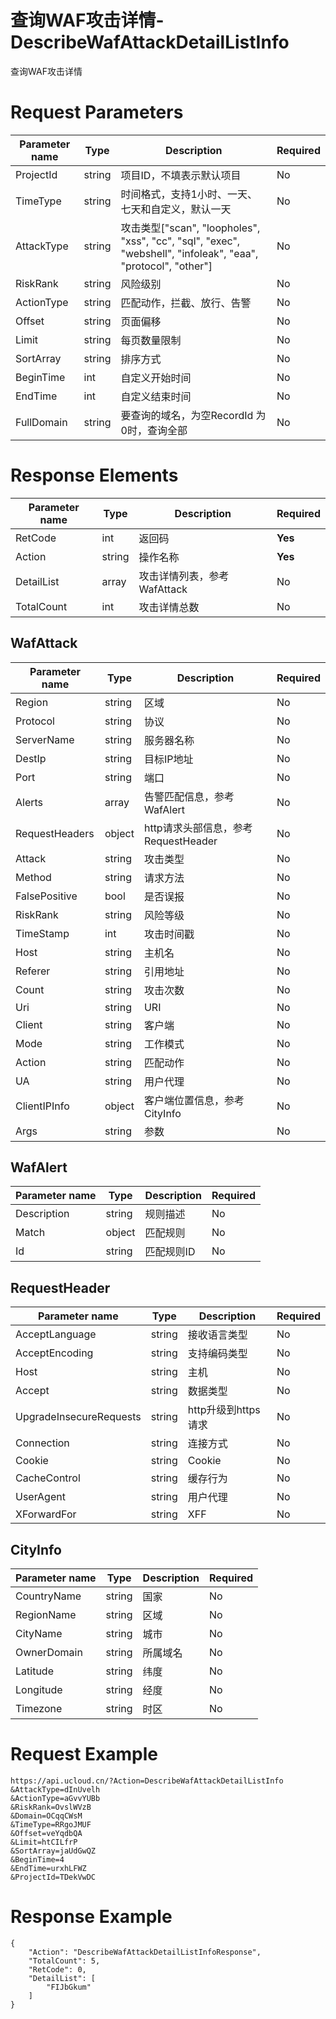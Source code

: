 # 查询WAF攻击详情-DescribeWafAttackDetailListInfo

查询WAF攻击详情

# Request Parameters
|Parameter name|Type|Description|Required|
|---|---|---|---|
|ProjectId|string|项目ID，不填表示默认项目|No|
|TimeType|string|时间格式，支持1小时、一天、七天和自定义，默认一天|No|
|AttackType|string|攻击类型["scan", "loopholes", "xss", "cc", "sql", "exec", "webshell", "infoleak", "eaa", "protocol", "other"]|No|
|RiskRank|string|风险级别|No|
|ActionType|string|匹配动作，拦截、放行、告警|No|
|Offset|string|页面偏移|No|
|Limit|string|每页数量限制|No|
|SortArray|string|排序方式|No|
|BeginTime|int|自定义开始时间|No|
|EndTime|int|自定义结束时间|No|
|FullDomain|string|要查询的域名，为空RecordId 为0时，查询全部|No|

# Response Elements
|Parameter name|Type|Description|Required|
|---|---|---|---|
|RetCode|int|返回码|**Yes**|
|Action|string|操作名称|**Yes**|
|DetailList|array|攻击详情列表，参考WafAttack|No|
|TotalCount|int|攻击详情总数|No|

## WafAttack
|Parameter name|Type|Description|Required|
|---|---|---|---|
|Region|string|区域|No|
|Protocol|string|协议|No|
|ServerName|string|服务器名称|No|
|DestIp|string|目标IP地址|No|
|Port|string|端口|No|
|Alerts|array|告警匹配信息，参考WafAlert|No|
|RequestHeaders|object|http请求头部信息，参考RequestHeader|No|
|Attack|string|攻击类型|No|
|Method|string|请求方法|No|
|FalsePositive|bool|是否误报|No|
|RiskRank|string|风险等级|No|
|TimeStamp|int|攻击时间戳|No|
|Host|string|主机名|No|
|Referer|string|引用地址|No|
|Count|string|攻击次数|No|
|Uri|string|URI|No|
|Client|string|客户端|No|
|Mode|string|工作模式|No|
|Action|string|匹配动作|No|
|UA|string|用户代理|No|
|ClientIPInfo|object|客户端位置信息，参考CityInfo|No|
|Args|string|参数|No|

## WafAlert
|Parameter name|Type|Description|Required|
|---|---|---|---|
|Description|string|规则描述|No|
|Match|object|匹配规则|No|
|Id|string|匹配规则ID|No|

## RequestHeader
|Parameter name|Type|Description|Required|
|---|---|---|---|
|AcceptLanguage|string|接收语言类型|No|
|AcceptEncoding|string|支持编码类型|No|
|Host|string|主机|No|
|Accept|string|数据类型|No|
|UpgradeInsecureRequests|string|http升级到https请求|No|
|Connection|string|连接方式|No|
|Cookie|string|Cookie|No|
|CacheControl|string|缓存行为|No|
|UserAgent|string|用户代理|No|
|XForwardFor|string|XFF|No|

## CityInfo
|Parameter name|Type|Description|Required|
|---|---|---|---|
|CountryName|string|国家|No|
|RegionName|string|区域|No|
|CityName|string|城市|No|
|OwnerDomain|string|所属域名|No|
|Latitude|string|纬度|No|
|Longitude|string|经度|No|
|Timezone|string|时区|No|

# Request Example
```
https://api.ucloud.cn/?Action=DescribeWafAttackDetailListInfo
&AttackType=dInUvelh
&ActionType=aGvvYUBb
&RiskRank=OvslWVzB
&Domain=OCqqCWsM
&TimeType=RRgoJMUF
&Offset=veYqdbQA
&Limit=htCILfrP
&SortArray=jaUdGwQZ
&BeginTime=4
&EndTime=urxhLFWZ
&ProjectId=TDekVwDC
```

# Response Example
```
{
    "Action": "DescribeWafAttackDetailListInfoResponse", 
    "TotalCount": 5, 
    "RetCode": 0, 
    "DetailList": [
        "FIJbGkum"
    ]
}
```

